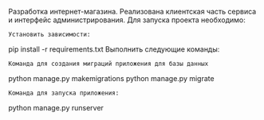 Разработка интернет-магазина. Реализована клиентская часть сервиса и интерфейс администрирования.
Для запуска проекта необходимо:

    Установить зависимости:

pip install -r requirements.txt
Выполнить следующие команды:

    Команда для создания миграций приложения для базы данных
    
python manage.py makemigrations
python manage.py migrate

    Команда для запуска приложения:

python manage.py runserver

